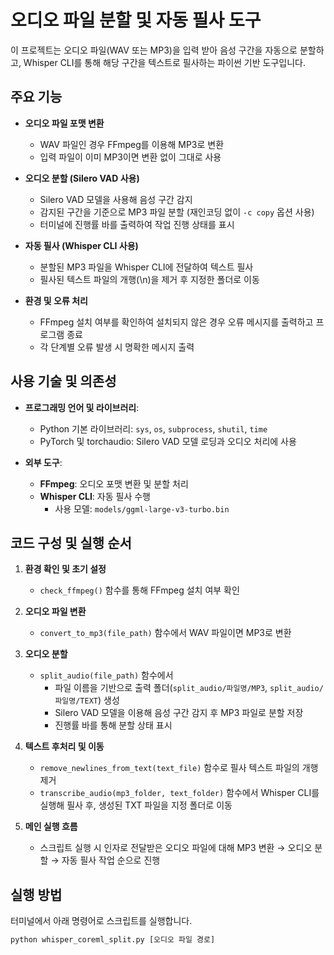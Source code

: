 # 오디오 파일 분할 및 자동 필사 도구

이 프로젝트는 오디오 파일(WAV 또는 MP3)을 입력 받아 음성 구간을 자동으로 분할하고, Whisper CLI를 통해 해당 구간을 텍스트로 필사하는 파이썬 기반 도구입니다.

## 주요 기능

- **오디오 파일 포맷 변환**  
  - WAV 파일인 경우 FFmpeg를 이용해 MP3로 변환  
  - 입력 파일이 이미 MP3이면 변환 없이 그대로 사용

- **오디오 분할 (Silero VAD 사용)**  
  - Silero VAD 모델을 사용해 음성 구간 감지  
  - 감지된 구간을 기준으로 MP3 파일 분할 (재인코딩 없이 `-c copy` 옵션 사용)  
  - 터미널에 진행률 바를 출력하여 작업 진행 상태를 표시

- **자동 필사 (Whisper CLI 사용)**  
  - 분할된 MP3 파일을 Whisper CLI에 전달하여 텍스트 필사  
  - 필사된 텍스트 파일의 개행(\n)을 제거 후 지정한 폴더로 이동

- **환경 및 오류 처리**  
  - FFmpeg 설치 여부를 확인하여 설치되지 않은 경우 오류 메시지를 출력하고 프로그램 종료  
  - 각 단계별 오류 발생 시 명확한 메시지 출력

## 사용 기술 및 의존성

- **프로그래밍 언어 및 라이브러리**:  
  - Python 기본 라이브러리: `sys`, `os`, `subprocess`, `shutil`, `time`  
  - PyTorch 및 torchaudio: Silero VAD 모델 로딩과 오디오 처리에 사용

- **외부 도구**:  
  - **FFmpeg**: 오디오 포맷 변환 및 분할 처리  
  - **Whisper CLI**: 자동 필사 수행  
    - 사용 모델: `models/ggml-large-v3-turbo.bin`

## 코드 구성 및 실행 순서

1. **환경 확인 및 초기 설정**  
   - `check_ffmpeg()` 함수를 통해 FFmpeg 설치 여부 확인

2. **오디오 파일 변환**  
   - `convert_to_mp3(file_path)` 함수에서 WAV 파일이면 MP3로 변환

3. **오디오 분할**  
   - `split_audio(file_path)` 함수에서  
     - 파일 이름을 기반으로 출력 폴더(`split_audio/파일명/MP3`, `split_audio/파일명/TEXT`) 생성  
     - Silero VAD 모델을 이용해 음성 구간 감지 후 MP3 파일로 분할 저장  
     - 진행률 바를 통해 분할 상태 표시

4. **텍스트 후처리 및 이동**  
   - `remove_newlines_from_text(text_file)` 함수로 필사 텍스트 파일의 개행 제거  
   - `transcribe_audio(mp3_folder, text_folder)` 함수에서 Whisper CLI를 실행해 필사 후, 생성된 TXT 파일을 지정 폴더로 이동

5. **메인 실행 흐름**  
   - 스크립트 실행 시 인자로 전달받은 오디오 파일에 대해 MP3 변환 → 오디오 분할 → 자동 필사 작업 순으로 진행

## 실행 방법

터미널에서 아래 명령어로 스크립트를 실행합니다.

```bash
python whisper_coreml_split.py [오디오 파일 경로]
